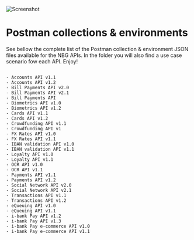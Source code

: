 ![Screenshot](https://microsites.nbg.gr/api.gateway/publicportal/sites/default/files/2018-11/black_logo.jpg) 

# Postman collections & environments
See bellow the complete list of the Postman collection & environment JSON files available for the NBG APIs. In the folder you will also find a use case scenario fow each API. Enjoy!
```

- Accounts API v1.1
- Accounts API v1.2
- Bill Payments API v2.0
- Bill Payments API v2.1
- Bill Payments API
- Biometrics API v1.0
- Biometrics API v1.2
- Cards API v1.1
- Cards API v1.2
- Crowdfunding API v1.1
- Crowdfunding API v1
- FX Rates API v1.0
- FX Rates API v1.1
- IBAN validation API v1.0
- IBAN validation API v1.1
- Loyalty API v1.0
- Loyalty API v1.1
- OCR API v1.0
- OCR API v1.1
- Payments API v1.1
- Payments API v1.2
- Social Network API v2.0
- Social Network API v2.1
- Transactions API v1.1
- Transactions API v1.2
- eQueuing API v1.0
- eQueuing API v1.1
- i-bank Pay API v1.2
- i-bank Pay API v1.3
- i-bank Pay e-commerce API v1.0
- i-bank Pay e-commerce API v1.1
 
```
